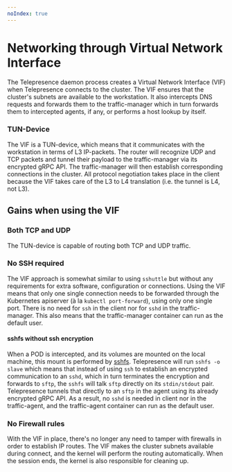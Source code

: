 ```yaml
---
noIndex: true
---
```


# Networking through Virtual Network Interface

The Telepresence daemon process creates a Virtual Network Interface (VIF) when Telepresence connects to the cluster. The VIF ensures that the cluster's subnets are available to the workstation. It also intercepts DNS requests and forwards them to the traffic-manager which in turn forwards them to intercepted agents, if any, or performs a host lookup by itself.

### TUN-Device

The VIF is a TUN-device, which means that it communicates with the workstation in terms of L3 IP-packets. The router will recognize UDP and TCP packets and tunnel their payload to the traffic-manager via its encrypted gRPC API. The traffic-manager will then establish corresponding connections in the cluster. All protocol negotiation takes place in the client because the VIF takes care of the L3 to L4 translation (i.e. the tunnel is L4, not L3).

## Gains when using the VIF

### Both TCP and UDP

The TUN-device is capable of routing both TCP and UDP traffic.

### No SSH required

The VIF approach is somewhat similar to using `sshuttle` but without any requirements for extra software, configuration or connections. Using the VIF means that only one single connection needs to be forwarded through the Kubernetes apiserver (à la `kubectl port-forward`), using only one single port. There is no need for `ssh` in the client nor for `sshd` in the traffic-manager. This also means that the traffic-manager container can run as the default user.

#### sshfs without ssh encryption

When a POD is intercepted, and its volumes are mounted on the local machine, this mount is performed by [sshfs](https://github.com/libfuse/sshfs). Telepresence will run `sshfs -o slave` which means that instead of using `ssh` to establish an encrypted communication to an `sshd`, which in turn terminates the encryption and forwards to `sftp`, the `sshfs` will talk `sftp` directly on its `stdin/stdout` pair. Telepresence tunnels that directly to an `sftp` in the agent using its already encrypted gRPC API. As a result, no `sshd` is needed in client nor in the traffic-agent, and the traffic-agent container can run as the default user.

### No Firewall rules

With the VIF in place, there's no longer any need to tamper with firewalls in order to establish IP routes. The VIF makes the cluster subnets available during connect, and the kernel will perform the routing automatically. When the session ends, the kernel is also responsible for cleaning up.
